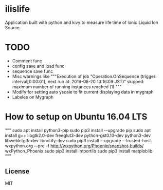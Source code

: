 # ilislife
Application built with python and kivy to measure life time of Ionic Liquid Ion Source.

# TODO
  * Comment func
  * config save and load func
  * sequence save func
  * Misc warnings like """Execution of job "Operation.OnSequence (trigger: interval[0:00:01], next run at: 2016-08-20 13:16:09 JST)" skipped: maximum number of running instances reached (1)
"""
  * Modify for setting auto yscale to fit current displaying data in mygraph
  * Labeles on Mygraph

# How to setup on Ubuntu 16.04 LTS
"""
sudo apt install python3-pip
sudo pip3 install --upgrade pip
sudo apt install g++ libgtk2.0-dev freeglut3-dev python-gst0.10-dev python3-dev libwebkitgtk-dev  libnotify-dev
sudo pip3 install --upgrade --trusted-host wxpython.org --pre -f http://wxpython.org/Phoenix/snapshot-builds/ wxPython_Phoenix
sudo pip3 install importlib
sudo pip3 install matploblib
"""
## License
MIT
